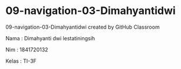 # 09-navigation-03-Dimahyantidwi
09-navigation-03-Dimahyantidwi created by GitHub Classroom


Nama        : Dimahyanti dwi lestatiningsih

Nim         : 1841720132

Kelas       : TI-3F
